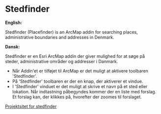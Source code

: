﻿# Stedfinder

**English:**

Stedfinder (Placefinder) is an ArcMap addin for searching places, administrative boundaries and addresses in Denmark.

**Dansk:**

Stedfinder er en Esri ArcMap addin der giver mulighed for at søge på steder, administrative områder og addresser i Danmark.

- Når Addin'et er tilføjet til ArcMap er det muligt at aktivere toolbaren 'Stedfinder'.
- På 'Stedfinder' toolbaren er der en knap, der aktiverer et vindue.
- I 'Stedfinder' vinduet er det muligt at skrive et navn på et sted eller lokation. Når indtastning påbegyndes kommer der en liste med forslag. Et forslag kan, der klikkes på, hvorefter der zoomes til forslaget.


[Projektsitet for stedfinder](http://kortforsyningen.github.io/stedfinder/)